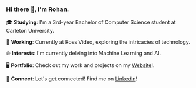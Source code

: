 ### Hi there 👋, I'm Rohan.
<p align="center">
  
  🎓 **Studying**: I'm a 3rd-year Bachelor of Computer Science student at Carleton University.<br>
  
  💼 **Working**: Currently at Ross Video, exploring the intricacies of technology.<br>
  
  🌐 **Interests**: I'm currently delving into Machine Learning and AI.<br>
  
  🖥 **Portfolio**: Check out my work and projects on my [Website](https://rohantech.dev/)!.<br>
  
  🔗 **Connect**: Let's get connected! Find me on [LinkedIn](https://www.linkedin.com/in/rohansree/)!<br>
</p>
